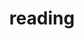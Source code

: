 ---
layout: page
title: reading
nav: true
nav_order: 11
dropdown: true
children: 
    - title: Reading List
      permalink: /reading/reading_list
    - title: Listening List
      permalink: /reading/listening_list
    - title: Cool Math Results
      permalink: /reading/math-theorems
    # - title: Basic Propositions
    #   permalink: /reading/basic-propositions
    # - title: Minima Moralia
    #   permalink: /reading/minima-moralia
    #- title: Trip Without a Ticket
    #  permalink: /reading/trip-without-a-ticket
---